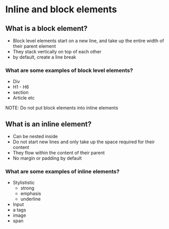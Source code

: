 # Inline and block elements

## What is a block element?
- Block level elements start on a new line, and take up the entire width of their parent element
- They stack vertically on top of each other
- by default, create a line break

### What are some examples of block level elements?
- Div
- H1 - H6
- section
- Article
etc

NOTE: Do not put block elements into inline elements


## What is an inline element?
- Can be nested inside 
- Do not start new lines and only take up the space required for their content
- They flow within the content of their parent
- No margin or padding by default

### What are some examples of inline elements?
- Stylististic
    - strong
    - emphasis
    - underline
- Input 
- a tags
- image
- span




